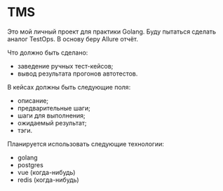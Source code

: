 # TMS

Это мой личный проект для практики Golang.
Буду пытаться сделать аналог TestOps.
В основу беру Allure отчёт.

Что должно быть сделано:
- заведение ручных тест-кейсов;
- вывод результата прогонов автотестов.

В кейсах должны быть следующие поля:
- описание;
- предварительные шаги;
- шаги для выполнения;
- ожидаемый результат;
- тэги.

Планируется использовать следующие технологии:
- golang
- postgres
- vue (когда-нибудь)
- redis (когда-нибудь)
